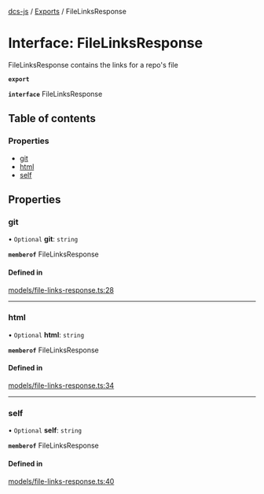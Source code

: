 [dcs-js](../README.md) / [Exports](../modules.md) / FileLinksResponse

# Interface: FileLinksResponse

FileLinksResponse contains the links for a repo\'s file

**`export`**

**`interface`** FileLinksResponse

## Table of contents

### Properties

- [git](FileLinksResponse.md#git)
- [html](FileLinksResponse.md#html)
- [self](FileLinksResponse.md#self)

## Properties

### <a id="git" name="git"></a> git

• `Optional` **git**: `string`

**`memberof`** FileLinksResponse

#### Defined in

[models/file-links-response.ts:28](https://github.com/unfoldingWord/dcs-js/blob/42a7ab5/models/file-links-response.ts#L28)

___

### <a id="html" name="html"></a> html

• `Optional` **html**: `string`

**`memberof`** FileLinksResponse

#### Defined in

[models/file-links-response.ts:34](https://github.com/unfoldingWord/dcs-js/blob/42a7ab5/models/file-links-response.ts#L34)

___

### <a id="self" name="self"></a> self

• `Optional` **self**: `string`

**`memberof`** FileLinksResponse

#### Defined in

[models/file-links-response.ts:40](https://github.com/unfoldingWord/dcs-js/blob/42a7ab5/models/file-links-response.ts#L40)
